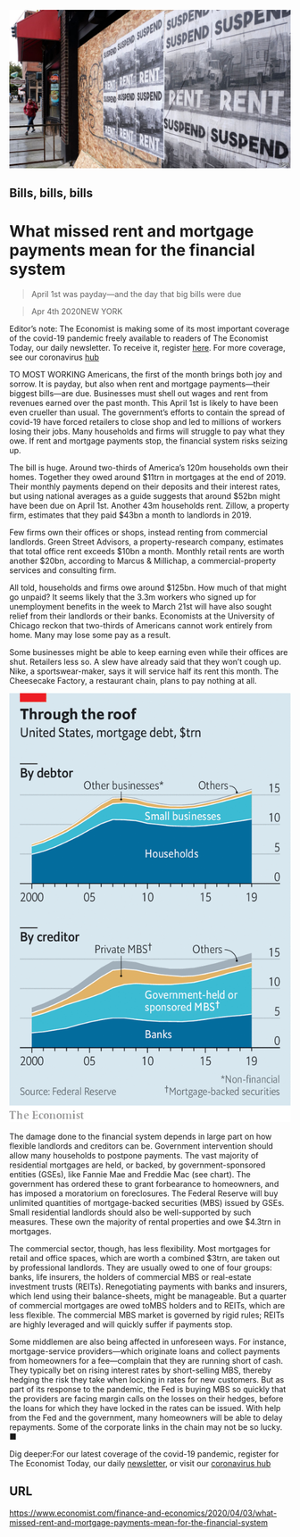 ![](./images/20200404_USP502_0.jpg)

## Bills, bills, bills

# What missed rent and mortgage payments mean for the financial system

> April 1st was payday—and the day that big bills were due

> Apr 4th 2020NEW YORK

Editor’s note: The Economist is making some of its most important coverage of the covid-19 pandemic freely available to readers of The Economist Today, our daily newsletter. To receive it, register [here](https://www.economist.com//newslettersignup). For more coverage, see our coronavirus [hub](https://www.economist.com//coronavirus)

TO MOST WORKING Americans, the first of the month brings both joy and sorrow. It is payday, but also when rent and mortgage payments—their biggest bills—are due. Businesses must shell out wages and rent from revenues earned over the past month. This April 1st is likely to have been even crueller than usual. The government’s efforts to contain the spread of covid-19 have forced retailers to close shop and led to millions of workers losing their jobs. Many households and firms will struggle to pay what they owe. If rent and mortgage payments stop, the financial system risks seizing up.

The bill is huge. Around two-thirds of America’s 120m households own their homes. Together they owed around $11trn in mortgages at the end of 2019. Their monthly payments depend on their deposits and their interest rates, but using national averages as a guide suggests that around $52bn might have been due on April 1st. Another 43m households rent. Zillow, a property firm, estimates that they paid $43bn a month to landlords in 2019.

Few firms own their offices or shops, instead renting from commercial landlords. Green Street Advisors, a property-research company, estimates that total office rent exceeds $10bn a month. Monthly retail rents are worth another $20bn, according to Marcus & Millichap, a commercial-property services and consulting firm.

All told, households and firms owe around $125bn. How much of that might go unpaid? It seems likely that the 3.3m workers who signed up for unemployment benefits in the week to March 21st will have also sought relief from their landlords or their banks. Economists at the University of Chicago reckon that two-thirds of Americans cannot work entirely from home. Many may lose some pay as a result.

Some businesses might be able to keep earning even while their offices are shut. Retailers less so. A slew have already said that they won’t cough up. Nike, a sportswear-maker, says it will service half its rent this month. The Cheesecake Factory, a restaurant chain, plans to pay nothing at all.



![](./images/20200404_FNC078.png)

The damage done to the financial system depends in large part on how flexible landlords and creditors can be. Government intervention should allow many households to postpone payments. The vast majority of residential mortgages are held, or backed, by government-sponsored entities (GSEs), like Fannie Mae and Freddie Mac (see chart). The government has ordered these to grant forbearance to homeowners, and has imposed a moratorium on foreclosures. The Federal Reserve will buy unlimited quantities of mortgage-backed securities (MBS) issued by GSEs. Small residential landlords should also be well-supported by such measures. These own the majority of rental properties and owe $4.3trn in mortgages.

The commercial sector, though, has less flexibility. Most mortgages for retail and office spaces, which are worth a combined $3trn, are taken out by professional landlords. They are usually owed to one of four groups: banks, life insurers, the holders of commercial MBS or real-estate investment trusts (REITs). Renegotiating payments with banks and insurers, which lend using their balance-sheets, might be manageable. But a quarter of commercial mortgages are owed toMBS holders and to REITs, which are less flexible. The commercial MBS market is governed by rigid rules; REITs are highly leveraged and will quickly suffer if payments stop.

Some middlemen are also being affected in unforeseen ways. For instance, mortgage-service providers—which originate loans and collect payments from homeowners for a fee—complain that they are running short of cash. They typically bet on rising interest rates by short-selling MBS, thereby hedging the risk they take when locking in rates for new customers. But as part of its response to the pandemic, the Fed is buying MBS so quickly that the providers are facing margin calls on the losses on their hedges, before the loans for which they have locked in the rates can be issued. With help from the Fed and the government, many homeowners will be able to delay repayments. Some of the corporate links in the chain may not be so lucky. ■

Dig deeper:For our latest coverage of the covid-19 pandemic, register for The Economist Today, our daily [newsletter](https://www.economist.com//newslettersignup), or visit our [coronavirus hub](https://www.economist.com//coronavirus)

## URL

https://www.economist.com/finance-and-economics/2020/04/03/what-missed-rent-and-mortgage-payments-mean-for-the-financial-system
